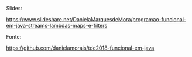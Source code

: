 
Slides:

https://www.slideshare.net/DanielaMarquesdeMora/programao-funcional-em-java-streams-lambdas-maps-e-filters

Fonte:

https://github.com/danielamorais/tdc2018-funcional-em-java
